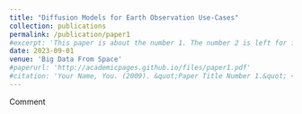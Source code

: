 ```yaml
---
title: "Diffusion Models for Earth Observation Use-Cases"
collection: publications
permalink: /publication/paper1
#excerpt: 'This paper is about the number 1. The number 2 is left for future work.'
date: 2023-09-01
venue: 'Big Data From Space'
#paperurl: 'http://academicpages.github.io/files/paper1.pdf'
#citation: 'Your Name, You. (2009). &quot;Paper Title Number 1.&quot; <i>Journal 1</i>. 1(1).'
---
```

Comment
